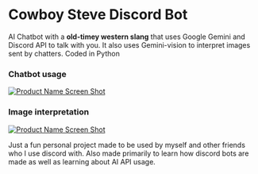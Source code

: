 <!-- PROJECT SHIELDS -->
<!--
*** This template uses markdown "reference style" links for readability.
*** Reference links are enclosed in brackets [ ] instead of parentheses ( ).
*** See the bottom of this document for the declaration of the reference variables
*** for contributors-url, forks-url, etc. This is an optional, concise syntax you may use.
*** https://www.markdownguide.org/basic-syntax/#reference-style-links
-->

<!-- [![Contributors][contributors-shield]][contributors-url] [![Forks][forks-shield]][forks-url] [![Stargazers][stars-shield]][stars-url] [![Issues][issues-shield]][issues-url] -->

# Cowboy Steve Discord Bot
AI Chatbot with a **old-timey western slang** that uses Google Gemini and Discord API to talk with you. It also uses Gemini-vision to interpret images sent by chatters. Coded in Python


<!-- ABOUT THE PROJECT -->
<!-- ## Some Examples: -->

### Chatbot usage
[![Product Name Screen Shot][product-screenshot2]]()


### Image interpretation
[![Product Name Screen Shot][product-screenshot1]]()

Just a fun personal project made to be used by myself and other friends who I use discord with. Also made primarily to learn how discord bots are made as well as learning about AI API usage.

<!-- ### Built With

* 🖊️ Markdown
* 🐙 Github
* 💻 VS Code -->

<!-- GETTING STARTED -->
<!-- ## Getting Started

To get a local copy up and running follow these simple steps.

### Prerequisites

This is an example of how to list things you need to use the software and how to install them.
* Git
```sh
sudo apt-get install git
``` -->

<!-- ### Installation
 
1. Clone the repo
```sh
git clone https://github.com/NicolasBrondin/basic-readme-template
```
2. Open VS Code
3. Install Markdown Preview Enhancement plugin
3. Open the README.md file and execute the following command
```sh
ctrl+k v
``` -->


<!-- USAGE EXAMPLES -->
<!-- ## Usage

Use this space to show useful examples of how a project can be used. Additional screenshots, code examples and demos work well in this space. You may also link to more resources.

_For more examples, please refer to the [Documentation](https://example.com)_ -->


<!-- CONTACT -->
<!-- ## Contact

Your Name - [@twitter_handle](https://twitter.com/twitter_handle) - abauer2@umbc.edu

Project Link: [https://github.com/abauer1854/cowboy-steve-discord-bot](https://github.com/abauer1854/cowboy-steve-discord-bot) -->



<!-- ACKNOWLEDGEMENTS -->
<!-- ## Acknowledgements

* This readme version is a simplified version of this [github repository](https://github.com/othneildrew/Best-README-Template) by Othneildrew -->





<!-- MARKDOWN LINKS & IMAGES -->
<!-- https://www.markdownguide.org/basic-syntax/#reference-style-links -->
[linkedin-url]: https://linkedin.com/in/aiden-bauer-685434247/
[product-screenshot1]: docs/cbsteve1.PNG
[product-screenshot2]: docs/cbsteve2.PNG
